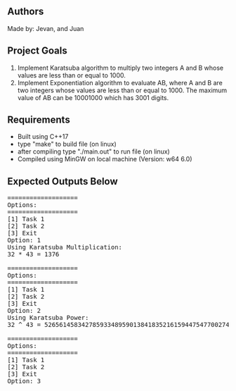 
## Authors
Made by: Jevan, and Juan

## Project Goals
1. Implement Karatsuba algorithm to multiply two integers A and B whose values are less than or equal to 1000. 
2. Implement Exponentiation algorithm to evaluate AB, where A and B are two integers whose values are less than or equal to 1000. The maximum value of AB can be 10001000 which has 3001 digits.

## Requirements
- Built using C++17
- type "make" to build file (on linux)
- after compiling type "./main.out" to run file (on linux)
- Compiled using MinGW on local machine (Version: w64 6.0)

## Expected Outputs Below
<pre>
===================
Options:
===================
[1] Task 1
[2] Task 2
[3] Exit
Option: 1
Using Karatsuba Multiplication:
32 * 43 = 1376

===================
Options:
===================
[1] Task 1
[2] Task 2
[3] Exit
Option: 2
Using Karatsuba Power:
32 ^ 43 = 52656145834278593348959013841835216159447547700274555627155488768

===================
Options:
===================
[1] Task 1
[2] Task 2
[3] Exit
Option: 3
